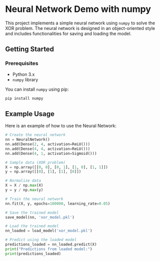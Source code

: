 
# Neural Network Demo with numpy


This project implements a simple neural network using `numpy` to solve the XOR problem. The neural network is designed in an object-oriented style and includes functionalities for saving and loading the model.

## Getting Started

### Prerequisites

- Python 3.x
- `numpy` library

You can install `numpy` using pip:
```bash
pip install numpy
```

## Example Usage

Here is an example of how to use the Neural Network:

```python
# Create the neural network
nn = NeuralNetwork()
nn.add(Dense(2, 4, activation=ReLU()))
nn.add(Dense(4, 4, activation=ReLU()))
nn.add(Dense(4, 1, activation=Sigmoid()))

# Sample data (XOR problem)
X = np.array([[0, 0], [0, 1], [1, 0], [1, 1]])
y = np.array([[0], [1], [1], [0]])

# Normalize data
X = X / np.max(X)
y = y / np.max(y)

# Train the neural network
nn.fit(X, y, epochs=100000, learning_rate=0.05)

# Save the trained model
save_model(nn, 'xor_model.pkl')

# Load the trained model
nn_loaded = load_model('xor_model.pkl')

# Predict using the loaded model
predictions_loaded = nn_loaded.predict(X)
print("Predictions from loaded model:")
print(predictions_loaded)
```

